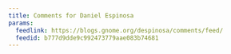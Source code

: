 ```yaml
---
title: Comments for Daniel Espinosa
params:
  feedlink: https://blogs.gnome.org/despinosa/comments/feed/
  feedid: b777d9dde9c992473779aae083b74681
---
```

